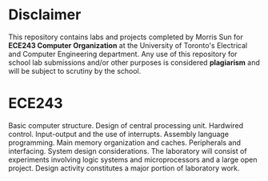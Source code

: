 # Disclaimer

This repository contains labs and projects completed by Morris Sun for **ECE243 Computer Organization** at the University of Toronto's Electrical and Computer Engineering department. Any use of this repository for school lab submissions and/or other purposes is considered **plagiarism** and will be subject to scrutiny by the school.

# ECE243

Basic computer structure. Design of central processing unit. Hardwired control. Input-output and the use of interrupts. Assembly language programming. Main memory organization and caches. Peripherals and interfacing. System design considerations. The laboratory will consist of experiments involving logic systems and microprocessors and a large open project. Design activity constitutes a major portion of laboratory work.
